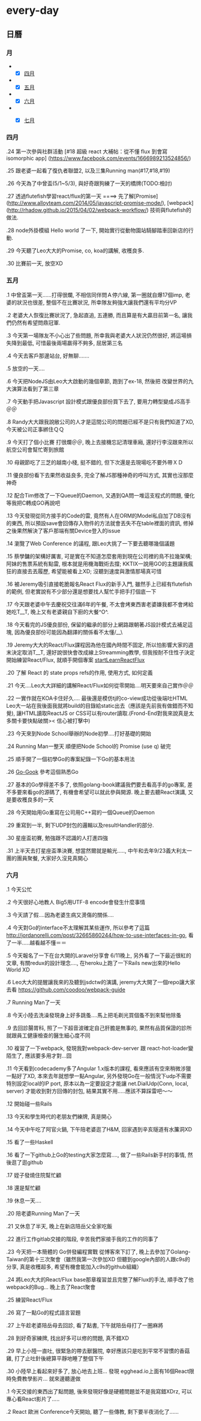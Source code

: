 # every-day

##  日曆

### 月

* -[x] [四月](#Apr-2015)

* -[x] [五月](#May-2015)

* -[x] [六月](#June-2015)

* -[x] [七月](#July-2015)


<a  name="Apr-2015"></a>
###  四月

.24 第一次參與社群活動  [#18 超級 react 大補帖：從不懂 flux 到會寫 isomorphic app] (https://www.facebook.com/events/1666989213524856/)

.25 跟老婆一起看了復仇者聯盟2, 以及三集Running man(#17,#18,#19)

.26 今天為了中曾盃(5/1~5/3), 與好奇跟狗練了一天的橋牌(TODO:檢討)

.27 透過flutefish學習react/flux的第一天 ====> 先了解[Promise] (http://www.alloyteam.com/2014/05/javascript-promise-mode/), [webpack] (http://rhadow.github.io/2015/04/02/webpack-workflow/) 技術與flutefish的做法.

.28 node外掛模組 Hello world 了一下, 開始實行從動物園站騎腳踏車回新店的行動.

.29 今天聽了Leo大大的Promise, co, koa的講解, 收穫良多.

.30 比賽前一天, 放空XD

<a  name="May-2015"></a>
###  五月

.1 中曾盃第一天......打得很爛, 不相信同伴問Ａ停六線, 第一圈就自爆17個imp, 老婆的狀況也很差, 整個不在比賽狀況, 所幸隊友夠強大讓我們還有平均分VP

.2 老婆大人恢復比賽狀況了, 急起直追, 五連勝, 而且算是有大贏目前第一名, 讓我們仍然有希望問鼎冠軍.

.3 今天第一場隊友不小心出了些問題, 所幸我與老婆大人狀況仍然很好, 將這場損失降到最低, 可惜最後兩場嬴得不夠多, 屈居第三名

.4 今天去客戶那邊站台, 好無聊.......

.5 放空的一天....

.6 今天把NodeJS由Leo大大啟動的幾個章節, 跑到了ex-18, 然後把 改變世界的九大演算法看到了第三章

.7 今天動手把Javascript 設計模式跟優良部份買下去了, 要用力轉型變成JS高手＠＠

.8 Randy大大跟我說敝公司的人才是這間公司的問題已經不是只有我們知道了XD, 今天被公司正事綁住ＱＱ

.9 今天打了個小比賽  打很爛＠＠, 晚上去接機忘記清理車廂, 還好行李沒跟來所以航空公司會幫忙寄到旅館

.10 母親節吃了三芝的越南小棧, 挺不錯的, 但下次還是去現場吃不要外帶ＸＤ

.11 優良部份看下去果然收益良多, 完全了解JS那種神奇的呼叫方式, 其實也沒那麼神奇

.12 配合Tim修改了一下Queue的Daemon, 又遇到QA問一堆這支程式的問題, 優化等我把C轉成GO再說吧

.13 今天發現從同方接手的Code的雷, 竟然有人在ORM的Model私自加了DB沒有的東西, 所以預設save會回傳存入物件的方法就會丟失不在table裡面的資訊, 修掉之後果然解決了客戶那端有關Device登入的issue

.14 瀏覽了Web Conference 的議程, 跟Leo大挑了一下要去聽哪幾個議題

.15 蔡學鏞的架構好厲害, 可是實在不知道怎麼套用到現在公司裡的鳥不拉幾架構; 阿妹的售票系統有點雷, 根本就是用機海戰術去撐; KKTIX一說用GO的主題讓我瘋狂的直接去丟履歷, 希望能被看上XD; 沒聽到速度與激情那場真可惜

.16 被Jeremy吸引直接乾脆報名React Flux的新手入門, 雖然手上已經有flutefish的範例, 但老實說有不少部分還是想要找人幫忙手把手打個底一下

.17 今天跟老婆中午去慶祝交往滿6年的午餐, 不太會烤東西害老婆嫌我都不會烤給她吃T__T, 晚上又有老婆親自下廚的大餐^O^.

.18 今天看完的JS優良部份, 保留的繼承的部分上網路跟朝著JS設計模式去補足這塊, 因為優良部份可能因為翻譯的關係看不太懂/__\

.19 Jeremy大大的React/Flux課程因為他在國內時間不固定, 所以怕影響大家的週末決定取消T__T, 還好說很快會改成線上Streamming教學, 但我按耐不住性子決定開始練習React/Flux, 就順手開個專案 [startLearnReactFlux](https://github.com/roth1002/startLearnReactFlux)

.20 了解 React 的 state props refs的作用, 使用方式, 如何定義

.21 今天....Leo大大詳細的講解React/Flux如何從零開始....明天要來自己實作＠＠

.22 一實作就在KOA卡住好久....  最後還是模仿tj的co-view成功從後端吐HTML  Leo大一站在我後面我就將build的目錄給static出去（應該是先前我有做錯而不知覺), 讓HTML讀取ReactJS or CSS可以有router讀取.(Frond-End對我來說真是太多關卡要快點破關>< 信心被打擊中)

.23 今天來到Node School舉辦的Node初學....打好基礎的開始

.24 Running Man一整天 順便把Node School的 Promise (use q) 破完

.25 順手開了一個初學Go的專案紀錄一下Go的基本用法

.26 [Go-Gook](http://www.golang-book.com/books/intro) 參考這個熟悉Go

.27 基本的Go學得差不多了, 依照golang-book建議我們要去看高手的go專案, 差不多要來看go的源碼了, 有機會希望可以就此參與開源. 晚上要去聽React演講, 又是要收穫良多的一天

.28 今天開始用Go重寫在公司用C++寫的一個Queue的Daemon

.29 重寫到一半, 剩下UDP封包的邏輯以及resultHandler的部分.

.30 星座盃初賽, 勉強跟不認識的人打進四強

.31 上半天去打星座盃準決賽, 想當然爾就是輸光....., 中午和去年9/23義大利太一團的團員聚餐, 大家好久沒見真開心

<a  name="June-2015"></a>
###  六月

.1 今天公忙

.2 今天很好心地教人 Big5用UTF-8 encode會發生什麼事情

.3 今天請了假....因為老婆生病又燙傷的關係....

.4 今天對Go的interface不太理解其某些運作, 所以參考了這篇 http://jordanorelli.com/post/32665860244/how-to-use-interfaces-in-go, 看了一半.....越看越不懂＝＝

.5 今天報名了一下在台大開的Laravel分享會 6/11晚上, 另外看了一下最近很紅的文章, 有關redux的設計理念...., 在heroku上跑了一下Rails new出來的Hello World XD

.6 Leo大大的提醒讓我來的及聽到jsdctw的演講, jeremy大大開了一個repo讓大家去看
https://github.com/coodoo/webpack-guide

.7 Running Man了一天

.8 今天小陸去洗澡發現身上好多跳蚤....馬上把毛剃光買個蚤不到來幫他除蚤

.9 去回診腸胃科, 照了一下超音波確定自己肝膽是無事的, 果然有品質保證的診所就跟員工健康檢查的醫生細心度不同

.10 複習了一下webpack, 發現我對webpack-dev-server 跟 react-hot-loader變陌生了, 應該要多用才對...囧

.11 今天看到codecademy多了Angular 1.x版本的課程, 看來應該有空來稍微涉獵一點好了XD, 本來去年就想學一點Angular, 另外發現Go在一般情況下udp不需要特別設定local的IP port, 原本以為一定要設定才能讓 net.DialUdp(Conn, local, server) 才能收到對方回傳的封包, 結果其實不用.....應該不算踩雷吧～～

.12 開始碰一些Rails

.13 今天和學生時代的老朋友們練牌, 真是開心

.14 今天中午吃了阿官火鍋, 下午陪老婆逛了H&M, 回家遇到辛亥隧道有水簾洞XD

.15 看了一些Haskell

.16 看了一下github上Go的testing大家怎麼寫...., 做了一些Rails新手村的事情, 然後逛了逛github

.17 姪子發燒住院幫忙顧

.18 還是幫忙顧

.19 休息一天....

.20 陪老婆Running Man了一天

.21 又休息了半天, 晚上在新店陪岳父全家吃飯

.22 進行工作gitlab交接的階段, 辛苦我們家接手我的工作的同事了

.23 今天把一本簡體的 Go併發編程實戰 從博客來下訂了, 晚上去參加了Golang-Taiwan的第十三次聚會（雖然我第一次參加XD 但聽到google內部的人跟c9s的分享, 真是收穫超多, 希望有機會能加入c9s的github組織）

.24 將Leo大大的React/Flux base那章複習並且完整了解Flux的手法, 順手改了他webpack的Bug... 晚上去了React聚會

.25 練習React/Flux

.26 寫了一點Go的程式語言習題

.27 上午趁老婆陪岳母去回診, 看了點書, 下午就陪岳母打了一圈麻將

.28 到好奇家練牌, 找出好多可以修的問題, 真不錯XD

.29 早上小陸一直吐, 很緊急的帶去獸醫院, 幸好應該只是吃到平常不習慣的香菇雞, 打了止吐針後總算平靜地睡了整個下午

.30 小陸早上看起來好多了, 放心地去上班...  發現 egghead.io上面有16個React限時免費教學影片... 就來邊聽邊做

<a  name="July-2015"></a>

.1  今天交接的東西出了點問題, 後來發現好像是硬體問題並不是我寫錯XDrz, 可以專心看React影片了.....

.2  React 歐洲 Conference今天開始, 聽了一些傳教, 剩下要半夜消化了......
